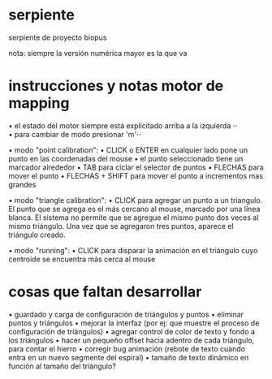 # serpiente
serpiente de proyecto biopus

nota: siempre la versión numérica mayor es la que va

# instrucciones y notas motor de mapping
• el estado del motor siempre está explicitado arriba a la izquierda  ⋅⋅  
• para cambiar de modo presionar 'm'⋅⋅  

• modo "point calibration": 
  • CLICK o ENTER en cualquier lado pone un punto en las coordenadas del mouse
  • el punto seleccionado tiene un marcador alrededor
  • TAB para ciclar el selector de puntos
  • FLECHAS para mover el punto
  • FLECHAS + SHIFT para mover el punto a incrementos mas grandes

• modo "triangle calibration":
  • CLICK para agregar un punto a un triangulo. El punto que se agrega es el más cercano al mouse, marcado por una línea blanca. El sistema no permite que se agregue el mismo punto dos veces al mismo triángulo. Una vez que se agregaron tres puntos, aparece el triángulo creado. 

• modo "running":
  • CLICK para disparar la animación en el triángulo cuyo centroide se encuentra más cerca al mouse

# cosas que faltan desarrollar
• guardado y carga de configuración de triángulos y puntos
• eliminar puntos y triángulos
• mejorar la interfaz (por ej: que muestre el proceso de configuración de triángulos)
• agregar control de color de texto y fondo a los triángulos
• hacer un pequeño offset hacia adentro de cada triángulo, para contar el hierro
• corregir bug animación (rebote de texto cuando entra en un nuevo segmente del espiral)
• tamaño de texto dinámico en función al tamaño del triángulo?
